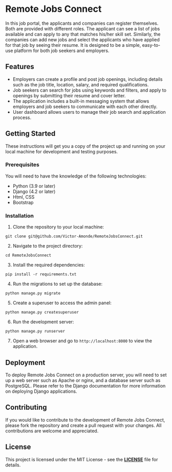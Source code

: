 # Remote Jobs Connect
 In this job portal, the applicants and companies can register themselves. Both are provided with different roles. The applicant can see a list of jobs available and can apply to any that matches his/her skill set. Similarly, the companies can add new jobs and select the applicants who have applied for that job by seeing their resume. It is designed to be a simple, easy-to-use platform for both job seekers and employers.

## Features
- Employers can create a profile and post job openings, including details such as the job title, location, salary, and required qualifications.
- Job seekers can search for jobs using keywords and filters, and apply to openings by submitting their resume and cover letter.
- The application includes a built-in messaging system that allows employers and job seekers to communicate with each other directly.
- User dashboard allows users to manage their job search and application process.

## Getting Started
These instructions will get you a copy of the project up and running on your local machine for development and testing purposes.

### Prerequisites
You will need to have the knowledge of the following technologies:

- Python (3.9 or later)
- Django (4.2 or later)
- Html, CSS
- Bootstrap

### Installation

1. Clone the repository to your local machine:

```
git clone git@github.com/Victor-Amonde/RemoteJobsConnect.git
```

2. Navigate to the project directory:

```
cd RemoteJobsConnect
```

3. Install the required dependencies:

```
pip install -r requirements.txt
```

4. Run the migrations to set up the database:

```
python manage.py migrate
```

5. Create a superuser to access the admin panel:

```
python manage.py createsuperuser
```

6. Run the development server:

```
python manage.py runserver
```

7. Open a web browser and go to `http://localhost:8000` to view the application.

## Deployment
To deploy Remote Jobs Connect on a production server, you will need to set up a web server such as Apache or nginx, and a database server such as PostgreSQL. Please refer to the Django documentation for more information on deploying Django applications.

## Contributing
If you would like to contribute to the development of Remote Jobs Connect, please fork the repository and create a pull request with your changes. All contributions are welcome and appreciated.

## License
This project is licensed under the MIT License - see the <u>**LICENSE**</u> file for details.

